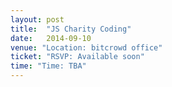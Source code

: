 ```yaml
---
layout: post
title:  "JS Charity Coding"
date:   2014-09-10
venue: "Location: bitcrowd office"
ticket: "RSVP: Available soon"
time: "Time: TBA"
---
```

